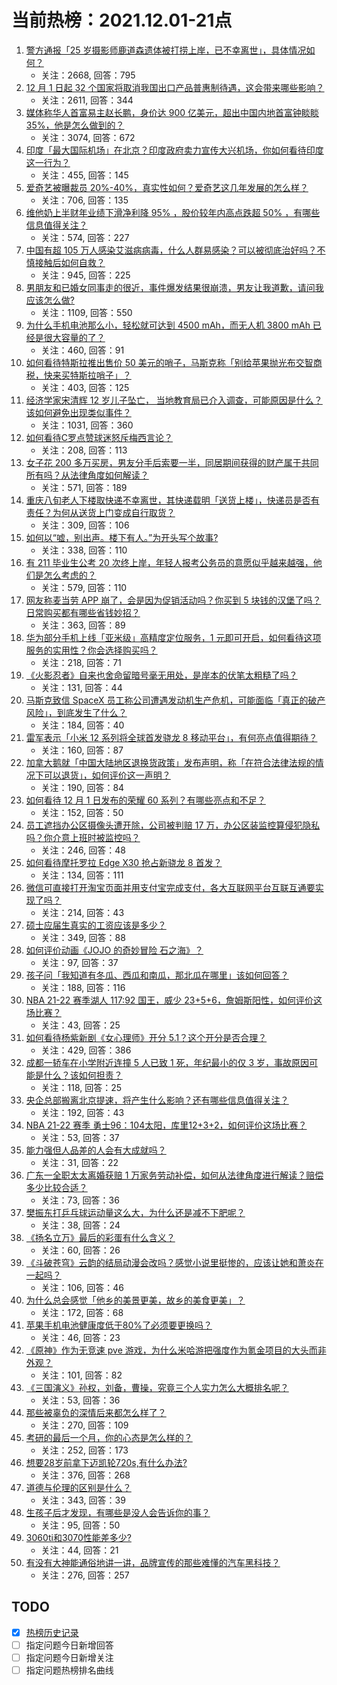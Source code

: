 # 当前热榜：2021.12.01-21点
1. [警方通报「25 岁摄影师鹿道森遗体被打捞上岸，已不幸离世」，具体情况如何？](https://www.zhihu.com/question/502856388)
    * 关注：2668, 回答：795
2. [12 月 1 日起 32 个国家将取消我国出口产品普惠制待遇，这会带来哪些影响？](https://www.zhihu.com/question/502710767)
    * 关注：2611, 回答：344
3. [媒体称华人首富易主赵长鹏，身价达 900 亿美元，超出中国内地首富钟睒睒 35%，他是怎么做到的？](https://www.zhihu.com/question/502758941)
    * 关注：3074, 回答：672
4. [印度「最大国际机场」在北京？印度政府卖力宣传大兴机场，你如何看待印度这一行为？](https://www.zhihu.com/question/501910667)
    * 关注：455, 回答：145
5. [爱奇艺被曝裁员 20%-40%，真实性如何？爱奇艺这几年发展的怎么样？](https://www.zhihu.com/question/502943545)
    * 关注：706, 回答：135
6. [维他奶上半财年业绩下滑净利降 95% ，股价较年内高点跌超 50% ，有哪些信息值得关注？](https://www.zhihu.com/question/501543712)
    * 关注：574, 回答：227
7. [中国有超 105 万人感染艾滋病病毒，什么人群易感染？可以被彻底治好吗？不慎接触后如何自救？](https://www.zhihu.com/question/502814534)
    * 关注：945, 回答：225
8. [男朋友和已婚女同事走的很近，事件爆发结果很崩溃，男友让我道歉，请问我应该怎么做?](https://www.zhihu.com/question/502099141)
    * 关注：1109, 回答：550
9. [为什么手机电池那么小，轻松就可达到 4500 mAh，而无人机 3800 mAh 已经是很大容量的了？](https://www.zhihu.com/question/502277910)
    * 关注：460, 回答：91
10. [如何看待特斯拉推出售价 50 美元的哨子，马斯克称「别给苹果抛光布交智商税，快来买特斯拉哨子」？](https://www.zhihu.com/question/502841725)
    * 关注：403, 回答：125
11. [经济学家宋清辉 12 岁儿子坠亡， 当地教育局已介入调查，可能原因是什么？该如何避免出现类似事件？](https://www.zhihu.com/question/502735372)
    * 关注：1031, 回答：360
12. [如何看待C罗点赞球迷怒斥梅西言论？](https://www.zhihu.com/question/502945786)
    * 关注：208, 回答：113
13. [女子花 200 多万买房，男友分手后索要一半，同居期间获得的财产属于共同所有吗？从法律角度如何解读？](https://www.zhihu.com/question/502854992)
    * 关注：571, 回答：189
14. [重庆八旬老人下楼取快递不幸离世，其快递载明「送货上楼」，快递员是否有责任？为何从送货上门变成自行取货？](https://www.zhihu.com/question/502835945)
    * 关注：309, 回答：106
15. [如何以“嘘，别出声。楼下有人。”为开头写个故事?](https://www.zhihu.com/question/445787843)
    * 关注：338, 回答：110
16. [有 211 毕业生公考 20 次终上岸，年轻人报考公务员的意愿似乎越来越强，他们是怎么考虑的？](https://www.zhihu.com/question/502337433)
    * 关注：579, 回答：110
17. [网友称麦当劳 APP 崩了，会是因为促销活动吗？你买到 5 块钱的汉堡了吗？日常购买都有哪些省钱妙招？](https://www.zhihu.com/question/502880754)
    * 关注：363, 回答：89
18. [华为部分手机上线「亚米级」高精度定位服务，1 元即可开启，如何看待这项服务的实用性？你会选择购买吗？](https://www.zhihu.com/question/502476974)
    * 关注：218, 回答：71
19. [《火影忍者》自来也舍命留暗号毫无用处，是岸本的伏笔太粗糙了吗？](https://www.zhihu.com/question/502103535)
    * 关注：131, 回答：44
20. [马斯克致信 SpaceX 员工称公司遭遇发动机生产危机，可能面临「真正的破产风险」，到底发生了什么？](https://www.zhihu.com/question/502705159)
    * 关注：184, 回答：40
21. [雷军表示「小米 12 系列将全球首发骁龙 8 移动平台」，有何亮点值得期待？](https://www.zhihu.com/question/502831020)
    * 关注：160, 回答：87
22. [加拿大鹅就「中国大陆地区退换货政策」发布声明，称「在符合法律法规的情况下可以退货」，如何评价这一声明？](https://www.zhihu.com/question/502872689)
    * 关注：190, 回答：84
23. [如何看待 12 月 1 日发布的荣耀 60 系列？有哪些亮点和不足？](https://www.zhihu.com/question/502875666)
    * 关注：152, 回答：50
24. [员工遮挡办公区摄像头遭开除，公司被判赔 17 万，办公区装监控算侵犯隐私吗？你介意上班时被监控吗？](https://www.zhihu.com/question/502733323)
    * 关注：246, 回答：48
25. [如何看待摩托罗拉 Edge X30 抢占新骁龙 8 首发？](https://www.zhihu.com/question/502882535)
    * 关注：134, 回答：111
26. [微信可直接打开淘宝页面并用支付宝完成支付，各大互联网平台互联互通要实现了吗？](https://www.zhihu.com/question/502656069)
    * 关注：214, 回答：43
27. [硕士应届生真实的工资应该是多少？](https://www.zhihu.com/question/447676924)
    * 关注：349, 回答：88
28. [如何评价动画《JOJO 的奇妙冒险 石之海》？](https://www.zhihu.com/question/502725167)
    * 关注：97, 回答：37
29. [孩子问「我知道有冬瓜、西瓜和南瓜，那北瓜在哪里」该如何回答？](https://www.zhihu.com/question/461846371)
    * 关注：188, 回答：116
30. [NBA 21-22 赛季湖人 117:92 国王，威少 23+5+6，詹姆斯阳性，如何评价这场比赛？](https://www.zhihu.com/question/502851244)
    * 关注：43, 回答：25
31. [如何看待杨紫新剧《女心理师》开分 5.1？这个开分是否合理？](https://www.zhihu.com/question/502817971)
    * 关注：429, 回答：386
32. [成都一轿车在小学附近连撞 5 人已致 1 死，年纪最小的仅 3 岁，事故原因可能是什么？该如何担责？](https://www.zhihu.com/question/502765492)
    * 关注：118, 回答：25
33. [央企总部搬离北京提速，将产生什么影响？还有哪些信息值得关注？](https://www.zhihu.com/question/501433521)
    * 关注：192, 回答：43
34. [NBA 21-22 赛季 勇士96：104太阳，库里12+3+2，如何评价这场比赛？](https://www.zhihu.com/question/502895319)
    * 关注：53, 回答：37
35. [能力强但人品差的人会有大成就吗？](https://www.zhihu.com/question/502487645)
    * 关注：31, 回答：22
36. [广东一全职太太离婚获赔 1 万家务劳动补偿，​如何从法律角度进行解读？赔偿多少比较合适？](https://www.zhihu.com/question/502780660)
    * 关注：73, 回答：36
37. [樊振东打乒乓球运动量这么大，为什么还是减不下肥呢？](https://www.zhihu.com/question/490082391)
    * 关注：38, 回答：24
38. [《扬名立万》最后的彩蛋有什么含义？](https://www.zhihu.com/question/497786026)
    * 关注：60, 回答：26
39. [《斗破苍穹》云韵的结局动漫会改吗？感觉小说里挺惨的，应该让她和萧炎在一起吗？](https://www.zhihu.com/question/455309099)
    * 关注：106, 回答：46
40. [为什么总会感觉「他乡的美景更美，故乡的美食更美」？](https://www.zhihu.com/question/501734723)
    * 关注：172, 回答：68
41. [苹果手机电池健康度低于80%了必须要更换吗？](https://www.zhihu.com/question/492466080)
    * 关注：46, 回答：23
42. [《原神》作为无竞速 pve 游戏，为什么米哈游把强度作为氪金项目的大头而非外观？](https://www.zhihu.com/question/499006765)
    * 关注：101, 回答：82
43. [《三国演义》孙权，刘备，曹操，究竟三个人实力怎么大概排名呢？](https://www.zhihu.com/question/428200279)
    * 关注：53, 回答：36
44. [那些被辜负的深情后来都怎么样了？](https://www.zhihu.com/question/356617703)
    * 关注：270, 回答：109
45. [考研的最后一个月，你的心态是怎么样的？](https://www.zhihu.com/question/432101819)
    * 关注：252, 回答：173
46. [想要28岁前拿下迈凯轮720s,有什么办法?](https://www.zhihu.com/question/481498057)
    * 关注：376, 回答：268
47. [道德与伦理的区别是什么？](https://www.zhihu.com/question/19877371)
    * 关注：343, 回答：39
48. [生孩子后才发现，有哪些是没人会告诉你的事？](https://www.zhihu.com/question/499818785)
    * 关注：95, 回答：50
49. [3060ti和3070性能差多少?](https://www.zhihu.com/question/432087849)
    * 关注：44, 回答：21
50. [有没有大神能通俗地讲一讲，品牌宣传的那些难懂的汽车黑科技？](https://www.zhihu.com/question/502887848)
    * 关注：276, 回答：257
## TODO
* [x] [热榜历史记录](hot_history/AllHot.md)
* [ ] 指定问题今日新增回答
* [ ] 指定问题今日新增关注
* [ ] 指定问题热榜排名曲线
